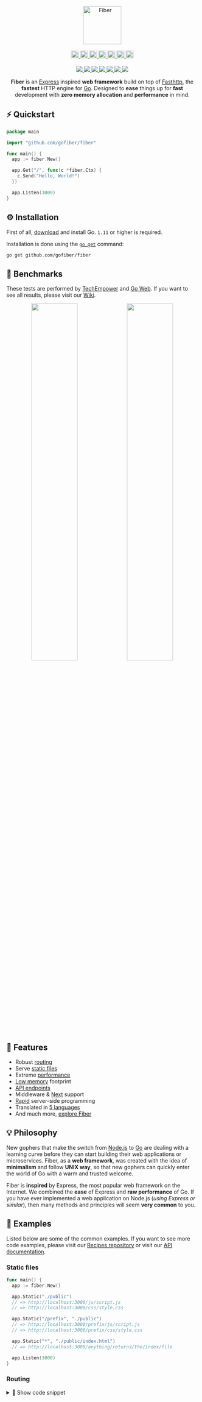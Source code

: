 <p align="center">
  <a href="https://fiber.wiki">
    <img alt="Fiber" height="100" src="https://github.com/gofiber/docs/blob/master/static/logo.svg">
  </a>
  <br><br>
  <!--<a href="https://github.com/gofiber/fiber/blob/master/.github/README.md">
    <img height="20px" src="https://cdnjs.cloudflare.com/ajax/libs/flag-icon-css/3.4.6/flags/4x3/gb.svg">
  </a>-->
  <a href="https://github.com/gofiber/fiber/blob/master/.github/README_ru.md">
    <img height="20px" src="https://cdnjs.cloudflare.com/ajax/libs/flag-icon-css/3.4.6/flags/4x3/ru.svg">
  </a>
  <a href="https://github.com/gofiber/fiber/blob/master/.github/README_es.md">
    <img height="20px" src="https://cdnjs.cloudflare.com/ajax/libs/flag-icon-css/3.4.6/flags/4x3/es.svg">
  </a>
  <a href="https://github.com/gofiber/fiber/blob/master/.github/README_ja.md">
    <img height="20px" src="https://cdnjs.cloudflare.com/ajax/libs/flag-icon-css/3.4.6/flags/4x3/jp.svg">
  </a>
  <a href="https://github.com/gofiber/fiber/blob/master/.github/README_pt.md">
    <img height="20px" src="https://cdnjs.cloudflare.com/ajax/libs/flag-icon-css/3.4.6/flags/4x3/pt.svg">
  </a>
  <a href="https://github.com/gofiber/fiber/blob/master/.github/README_zh-CN.md">
    <img height="20px" src="https://cdnjs.cloudflare.com/ajax/libs/flag-icon-css/3.4.6/flags/4x3/cn.svg">
  </a>
  <a href="https://github.com/gofiber/fiber/blob/master/.github/README_de.md">
    <img height="20px" src="https://cdnjs.cloudflare.com/ajax/libs/flag-icon-css/3.4.6/flags/4x3/de.svg">
  </a>
  <a href="https://github.com/gofiber/fiber/blob/master/.github/README_ko.md">
    <img height="20px" src="https://cdnjs.cloudflare.com/ajax/libs/flag-icon-css/3.4.6/flags/4x3/kr.svg">
  </a>
  <br><br>
  <a href="https://github.com/gofiber/fiber/releases">
    <img src="https://img.shields.io/github/release/gofiber/fiber?style=flat-square">
  </a>
  <a href="https://fiber.wiki">
    <img src="https://img.shields.io/badge/api-documentation-blue?style=flat-square">
  </a>
  <a href="#">
    <img src="https://img.shields.io/badge/goreport-A%2B-brightgreen?style=flat-square">
  </a>
  <a href="https://gocover.io/github.com/gofiber/fiber">
    <img src="https://img.shields.io/badge/coverage-91%25-brightgreen?style=flat-square">
  </a>
  <a href="https://travis-ci.org/gofiber/fiber">
    <img src="https://img.shields.io/travis/gofiber/fiber/master.svg?label=linux&style=flat-square">
  </a>
  <a href="https://travis-ci.org/gofiber/fiber">
    <img src="https://img.shields.io/travis/gofiber/fiber/master.svg?label=windows&style=flat-square">
  </a>
  <a href="https://travis-ci.org/gofiber/fiber">
    <img src="https://img.shields.io/travis/gofiber/fiber/master.svg?label=osx&style=flat-square">
  </a>
</p>
<p align="center">
  <b>Fiber</b> is an <a href="https://github.com/expressjs/express">Express</a> inspired <b>web framework</b> build on top of <a href="https://github.com/valyala/fasthttp">Fasthttp</a>, the <b>fastest</b> HTTP engine for <a href="https://golang.org/doc/">Go</a>. Designed to <b>ease</b> things up for <b>fast</b> development with <b>zero memory allocation</b> and <b>performance</b> in mind.
</p>

## ⚡️ Quickstart

```go
package main

import "github.com/gofiber/fiber"

func main() {
  app := fiber.New()

  app.Get("/", func(c *fiber.Ctx) {
    c.Send("Hello, World!")
  })

  app.Listen(3000)
}
```

## ⚙️ Installation

First of all, [download](https://golang.org/dl/) and install Go. `1.11` or higher is required.

Installation is done using the [`go get`](https://golang.org/cmd/go/#hdr-Add_dependencies_to_current_module_and_install_them) command:

```bash
go get github.com/gofiber/fiber
```

## 🤖 Benchmarks

These tests are performed by [TechEmpower](https://github.com/TechEmpower/FrameworkBenchmarks) and [Go Web](https://github.com/smallnest/go-web-framework-benchmark). If you want to see all results, please visit our [Wiki](https://fiber.wiki/benchmarks).

<p float="left" align="middle">
  <img src="https://github.com/gofiber/docs/blob/master/.gitbook/assets//benchmark-pipeline.png" width="49%">
  <img src="https://github.com/gofiber/docs/blob/master/.gitbook/assets//benchmark_alloc.png" width="49%">
</p>

## 🎯 Features

- Robust [routing](https://fiber.wiki/routing)
- Serve [static files](https://fiber.wiki/application#static)
- Extreme [performance](https://fiber.wiki/benchmarks)
- [Low memory](https://fiber.wiki/benchmarks) footprint
- [API endpoints](https://fiber.wiki/context)
- Middleware & [Next](https://fiber.wiki/context#next) support
- [Rapid](https://dev.to/koddr/welcome-to-fiber-an-express-js-styled-fastest-web-framework-written-with-on-golang-497) server-side programming
- Translated in [5 languages](https://fiber.wiki/)
- And much more, [explore Fiber](https://fiber.wiki/)

## 💡 Philosophy

New gophers that make the switch from [Node.js](https://nodejs.org/en/about/) to [Go](https://golang.org/doc/) are dealing with a learning curve before they can start building their web applications or microservices. Fiber, as a **web framework**, was created with the idea of **minimalism** and follow **UNIX way**, so that new gophers can quickly enter the world of Go with a warm and trusted welcome.

Fiber is **inspired** by Express, the most popular web framework on the Internet. We combined the **ease** of Express and **raw performance** of Go. If you have ever implemented a web application on Node.js (_using Express or similar_), then many methods and principles will seem **very common** to you.

## 👀 Examples

Listed below are some of the common examples. If you want to see more code examples, please visit our [Recipes repository](https://github.com/gofiber/recipes) or visit our [API documentation](https://fiber.wiki).

### Static files

```go
func main() {
  app := fiber.New()

  app.Static("./public")
  // => http://localhost:3000/js/script.js
  // => http://localhost:3000/css/style.css

  app.Static("/prefix", "./public")
  // => http://localhost:3000/prefix/js/script.js
  // => http://localhost:3000/prefix/css/style.css

  app.Static("*", "./public/index.html")
  // => http://localhost:3000/anything/returns/the/index/file

  app.Listen(3000)
}
```

### Routing

<details>
  <summary>📜 Show code snippet</summary>
  ```go
  func main() {
    app := fiber.New()

    // GET /john
    app.Get("/:name", func(c *fiber.Ctx) {
      fmt.Printf("Hello %s!", c.Params("name"))
      // => Hello john!
    })

    // GET /john
    app.Get("/:name/:age?", func(c *fiber.Ctx) {
      fmt.Printf("Name: %s, Age: %s", c.Params("name"), c.Params("age"))
      // => Name: john, Age:
    })

    // GET /api/register
    app.Get("/api*", func(c *fiber.Ctx) {
      fmt.Printf("/api%s", c.Params("*"))
      // => /api/register
    })

    app.Listen(3000)
  }
  ```
</summary>

### Middleware

<details>
  <summary>📜 Show code snippet</summary>
  ```go
  func main() {
    app := fiber.New()

    // Match any post route
    app.Post(func(c *fiber.Ctx) {
      user, pass, ok := c.BasicAuth()
      if !ok || user != "john" || pass != "doe" {
        c.Status(403).Send("Sorry John")
        return
      }
      c.Next()
    })

    // Match all routes starting with /api
    app.Use("/api", func(c *fiber.Ctx) {
      c.Set("Access-Control-Allow-Origin", "*")
      c.Set("Access-Control-Allow-Headers", "X-Requested-With")
      c.Next()
    })

    // Optional param
    app.Post("/api/register", func(c *fiber.Ctx) {
      username := c.Body("username")
      password := c.Body("password")
      // ..
    })

    app.Listen(3000)
  }
  ```
</summary>

### 404 Handling

<details>
  <summary>📜 Show code snippet</summary>
  ```go
  func main() {
    app := fiber.New()

    // Serve static files from "public" directory
    app.Static("./public")

    // Last middleware
    app.Use(func(c *fiber.Ctx) {
      c.SendStatus(404) // => 404 "Not Found"
    })

    app.Listen(3000)
  }
  ```
</summary>

### JSON Response

<details>
  <summary>📜 Show code snippet</summary>
  ```go
  func main() {
    app := fiber.New()

    type User struct {
      Name string `json:"name"`
      Age  int    `json:"age"`
    }

    // Serialize JSON
    app.Get("/json", func(c *fiber.Ctx) {
      c.JSON(&User{"John", 20})
    })

    app.Listen(3000)
  }
  ```
</summary>

### Recover

<details>
  <summary>📜 Show code snippet</summary>
  ```go
  func main() {
    app := fiber.New()

    app.Get("/json", func(c *fiber.Ctx) {
      panic("Something went wrong!")
    })

    app.Recover(func(c *fiber.Ctx) {
      c.Status(500).Send(c.Error())
    })

    app.Listen(3000)
  }
  ```
</details>

## 💬 Media

- [Welcome to Fiber — an Express.js styled web framework written in Go with ❤️](https://dev.to/koddr/welcome-to-fiber-an-express-js-styled-fastest-web-framework-written-with-on-golang-497) _by [Vic Shóstak](https://github.com/koddr), 03 Feb 2020_

## 👍 Contribute

If you want to say **thank you** and/or support the active development of `Fiber`:

1. Add a [GitHub Star](https://github.com/gofiber/fiber/stargazers) to the project.
2. Tweet about the project [on your Twitter](https://twitter.com/intent/tweet?text=%F0%9F%9A%80%20Fiber%20%E2%80%94%20is%20an%20Express.js%20inspired%20web%20framework%20build%20on%20Fasthttp%20for%20%23Go%20https%3A%2F%2Fgithub.com%2Fgofiber%2Ffiber).
3. Write a review or tutorial on [Medium](https://medium.com/), [Dev.to](https://dev.to/) or personal blog.
4. Help us to translate this `README` to another language.


## ☕ Supporters

<a href="https://www.buymeacoffee.com/fenny" target="_blank"><img src="https://github.com/gofiber/docs/blob/master/static/buy-morning-coffee-3x.gif" alt="Buy Me A Coffee" height="100" ></a>
<table>
  <tr>
    <td align="center">
        <a href="https://github.com/bihe">
          <img src="https://avatars1.githubusercontent.com/u/635852?s=460&v=4" width="75"></br>
          <sub><b>HenrikBinggl</b></sub>
        </a>
    </td>
    <td align="center">
      <a href="https://github.com/koddr">
        <img src="https://avatars0.githubusercontent.com/u/11155743?s=460&v=4" width="75"></br>
        <sub><b>koddr</b></sub>
      </a>
    </td>
    <td align="center">
      <a href="https://github.com/MarvinJWendt">
        <img src="https://avatars1.githubusercontent.com/u/31022056?s=460&v=4" width="75"></br>
        <sub><b>MarvinJWendt</b></sub>
      </a>
    </td>
    <td align="center">
      <a href="https://github.com/toishy">
        <img src="https://avatars1.githubusercontent.com/u/31921460?s=460&v=4" width="75"></br>
        <sub><b>ToishY</b></sub>
      </a>
    </td>
  </tr>
</table>

## ⭐️ Stars

<a href="https://starchart.cc/gofiber/fiber" rel="nofollow"><img src="https://starchart.cc/gofiber/fiber.svg" alt="Stars over time" style="max-width:100%;"></a>

## ⚠️ License

`Fiber` is free and open-source software licensed under the [MIT License](https://github.com/gofiber/fiber/blob/master/LICENSE).
